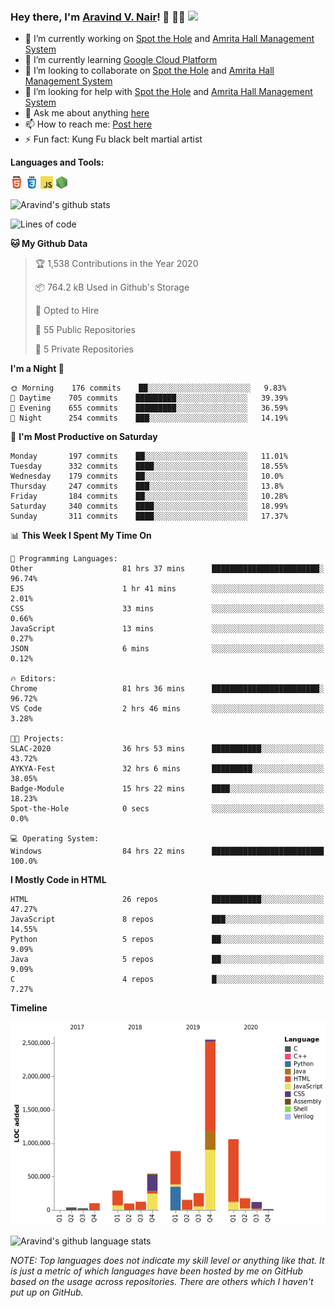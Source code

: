 ### Hey there, I'm [Aravind V. Nair](https://AravindVNair99.github.io)! 👋 👨‍💻 ![](https://komarev.com/ghpvc/?username=AravindVNair99&label=Views)

- 🔭 I’m currently working on [Spot the Hole](https://github.com/AravindVNair99/Spot-the-Hole) and [Amrita Hall Management System](https://github.com/AravindVNair99/Hall-Management-System)
- 🌱 I’m currently learning [Google Cloud Platform](https://cloud.google.com)
- 👯 I’m looking to collaborate on [Spot the Hole](https://github.com/AravindVNair99/Spot-the-Hole) and [Amrita Hall Management System](https://github.com/AravindVNair99/Hall-Management-System)
- 🤔 I’m looking for help with [Spot the Hole](https://github.com/AravindVNair99/Spot-the-Hole) and [Amrita Hall Management System](https://github.com/AravindVNair99/Hall-Management-System)
- 💬 Ask me about anything [here](https://github.com/AravindVNair99/AravindVNair99/issues)
- 📫 How to reach me: [Post here](https://github.com/AravindVNair99/AravindVNair99/issues)
- ⚡ Fun fact: Kung Fu black belt martial artist

**Languages and Tools:**

<code><img height="20px" src="https://raw.githubusercontent.com/github/explore/80688e429a7d4ef2fca1e82350fe8e3517d3494d/topics/html/html.png"></code>
<code><img height="20px" src="https://raw.githubusercontent.com/github/explore/80688e429a7d4ef2fca1e82350fe8e3517d3494d/topics/css/css.png"></code>
<code><img height="20px" src="https://raw.githubusercontent.com/github/explore/80688e429a7d4ef2fca1e82350fe8e3517d3494d/topics/javascript/javascript.png"></code>
<code><img height="20px" src="https://raw.githubusercontent.com/github/explore/80688e429a7d4ef2fca1e82350fe8e3517d3494d/topics/nodejs/nodejs.png"></code>

![Aravind's github stats](https://github-readme-stats.vercel.app/api?username=AravindVNair99&show_icons=true&include_all_commits=true&count_private=true)

<!--START_SECTION:waka-->
![Lines of code](https://img.shields.io/badge/From%20Hello%20World%20I%27ve%20Written-79.7%20million%20lines%20of%20code-blue)

**🐱 My Github Data** 

> 🏆 1,538 Contributions in the Year 2020
 > 
> 📦 764.2 kB Used in Github's Storage 
 > 
> 💼 Opted to Hire
 > 
> 📜 55 Public Repositories
 > 
> 🔑 5 Private Repositories 

**I'm a Night 🦉** 

```text
🌞 Morning    176 commits    ██░░░░░░░░░░░░░░░░░░░░░░░   9.83% 
🌆 Daytime    705 commits    █████████░░░░░░░░░░░░░░░░   39.39% 
🌃 Evening    655 commits    █████████░░░░░░░░░░░░░░░░   36.59% 
🌙 Night      254 commits    ███░░░░░░░░░░░░░░░░░░░░░░   14.19%

```
📅 **I'm Most Productive on Saturday** 

```text
Monday       197 commits    ██░░░░░░░░░░░░░░░░░░░░░░░   11.01% 
Tuesday      332 commits    ████░░░░░░░░░░░░░░░░░░░░░   18.55% 
Wednesday    179 commits    ██░░░░░░░░░░░░░░░░░░░░░░░   10.0% 
Thursday     247 commits    ███░░░░░░░░░░░░░░░░░░░░░░   13.8% 
Friday       184 commits    ██░░░░░░░░░░░░░░░░░░░░░░░   10.28% 
Saturday     340 commits    ████░░░░░░░░░░░░░░░░░░░░░   18.99% 
Sunday       311 commits    ████░░░░░░░░░░░░░░░░░░░░░   17.37%

```


📊 **This Week I Spent My Time On** 

```text
💬 Programming Languages: 
Other                    81 hrs 37 mins      ████████████████████████░   96.74% 
EJS                      1 hr 41 mins        ░░░░░░░░░░░░░░░░░░░░░░░░░   2.01% 
CSS                      33 mins             ░░░░░░░░░░░░░░░░░░░░░░░░░   0.66% 
JavaScript               13 mins             ░░░░░░░░░░░░░░░░░░░░░░░░░   0.27% 
JSON                     6 mins              ░░░░░░░░░░░░░░░░░░░░░░░░░   0.12%

🔥 Editors: 
Chrome                   81 hrs 36 mins      ████████████████████████░   96.72% 
VS Code                  2 hrs 46 mins       ░░░░░░░░░░░░░░░░░░░░░░░░░   3.28%

🐱‍💻 Projects: 
SLAC-2020                36 hrs 53 mins      ███████████░░░░░░░░░░░░░░   43.72% 
AYKYA-Fest               32 hrs 6 mins       █████████░░░░░░░░░░░░░░░░   38.05% 
Badge-Module             15 hrs 22 mins      ████░░░░░░░░░░░░░░░░░░░░░   18.23% 
Spot-the-Hole            0 secs              ░░░░░░░░░░░░░░░░░░░░░░░░░   0.0%

💻 Operating System: 
Windows                  84 hrs 22 mins      █████████████████████████   100.0%

```

**I Mostly Code in HTML** 

```text
HTML                     26 repos            ███████████░░░░░░░░░░░░░░   47.27% 
JavaScript               8 repos             ███░░░░░░░░░░░░░░░░░░░░░░   14.55% 
Python                   5 repos             ██░░░░░░░░░░░░░░░░░░░░░░░   9.09% 
Java                     5 repos             ██░░░░░░░░░░░░░░░░░░░░░░░   9.09% 
C                        4 repos             █░░░░░░░░░░░░░░░░░░░░░░░░   7.27%

```


**Timeline**

![Chart not found](https://github.com/aravindvnair99/aravindvnair99/blob/master/charts/bar_graph.png) 


<!--END_SECTION:waka-->
![Aravind's github language stats](https://github-readme-stats.vercel.app/api/top-langs/?username=AravindVNair99&layout=compact)

*NOTE: Top languages does not indicate my skill level or anything like that. It is just a metric of which languages have been hosted by me on GitHub based on the usage across repositories. There are others which I haven't put up on GitHub.*

<!--
<p align="center">
<a href="https://buymeacoffee.com/AravindVNair99" target="_blank"><img src="https://cdn.buymeacoffee.com/buttons/arial-blue.png" alt="Buy Aravind A Coffee" height="40" width="170" ></a>
</p>
-->
